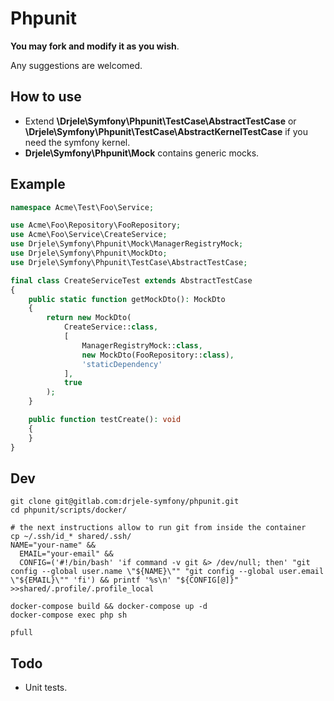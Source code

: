 # Phpunit

**You may fork and modify it as you wish**.

Any suggestions are welcomed.

## How to use

* Extend **\Drjele\Symfony\Phpunit\TestCase\AbstractTestCase** or **\Drjele\Symfony\Phpunit\TestCase\AbstractKernelTestCase** if you need the symfony kernel.
* **Drjele\Symfony\Phpunit\Mock** contains generic mocks.

## Example

```php
namespace Acme\Test\Foo\Service;

use Acme\Foo\Repository\FooRepository;
use Acme\Foo\Service\CreateService;
use Drjele\Symfony\Phpunit\Mock\ManagerRegistryMock;
use Drjele\Symfony\Phpunit\MockDto;
use Drjele\Symfony\Phpunit\TestCase\AbstractTestCase;

final class CreateServiceTest extends AbstractTestCase
{
    public static function getMockDto(): MockDto
    {
        return new MockDto(
            CreateService::class,
            [
                ManagerRegistryMock::class,
                new MockDto(FooRepository::class),
                'staticDependency'
            ],
            true
        );
    }

    public function testCreate(): void
    {
    }
}
```

## Dev

```shell
git clone git@gitlab.com:drjele-symfony/phpunit.git
cd phpunit/scripts/docker/

# the next instructions allow to run git from inside the container
cp ~/.ssh/id_* shared/.ssh/
NAME="your-name" &&
  EMAIL="your-email" &&
  CONFIG=('#!/bin/bash' 'if command -v git &> /dev/null; then' "git config --global user.name \"${NAME}\"" "git config --global user.email \"${EMAIL}\"" 'fi') && printf '%s\n' "${CONFIG[@]}" >>shared/.profile/.profile_local

docker-compose build && docker-compose up -d
docker-compose exec php sh

pfull
```

## Todo

* Unit tests.
